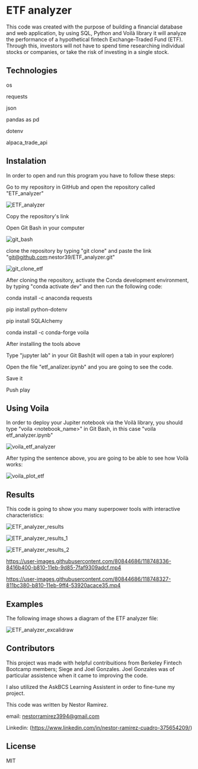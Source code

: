 # ETF analyzer

This code was created with the purpose of building a financial database and web application, by using SQL, Python and Voilà library it will analyze the performance of a hypothetical fintech  Exchange-Traded Fund (ETF). Through this, investors will not have to spend time researching individual stocks or companies, or take the risk of investing in a single stock. 


## Technologies

os

requests

json

pandas as pd

dotenv

alpaca_trade_api


## Instalation


In order to open and run this program you have to follow these steps:


Go to my repository in GitHub and open the repository called "ETF_analyzer"

![ETF_analyzer](https://user-images.githubusercontent.com/80844686/118074595-19bec900-b363-11eb-9134-98ce0dd0e699.jpg)





Copy the repository's link


Open Git Bash in your computer 

![git_bash](https://user-images.githubusercontent.com/80844686/115638940-40d82c80-a2c8-11eb-816a-e991b245cd88.jpg)


clone the repository by typing "git clone" and paste the link "git@github.com:nestor39/ETF_analyzer.git"

![git_clone_etf](https://user-images.githubusercontent.com/80844686/118074897-cac56380-b363-11eb-88da-a89fad764da6.jpg)



After cloning the repository, activate the Conda development environment, by typing "conda activate dev" and then run the following code:


conda install -c anaconda requests

pip install python-dotenv

pip install SQLAlchemy

conda install -c conda-forge voila


After installing the tools above 

Type "jupyter lab" in your Git Bash(it will open a tab in your explorer)



Open the file "etf_analizer.ipynb" and you are going to see the code.


Save it

Push play



## Using Voila

In order to deploy your Jupiter notebook via the Voilà library, you should type "voila <notebook_name>" in Git Bash,
in this case "voila etf_analyzer.ipynb"

![voila_etf_analyzer](https://user-images.githubusercontent.com/80844686/118749068-a65d0180-b811-11eb-842d-c89e3b64d400.jpg)

After typing the sentence above, you are going to be able to see how Voilà works:

![voila_plot_etf](https://user-images.githubusercontent.com/80844686/118749083-ae1ca600-b811-11eb-941a-7be052556901.jpg)


## Results

This code is going to show you many superpower tools with interactive characteristics:

![ETF_analyzer_results](https://user-images.githubusercontent.com/80844686/118076175-6b1c8780-b366-11eb-8dba-1f4d025ce88d.jpg)

![ETF_analyzer_results_1](https://user-images.githubusercontent.com/80844686/118076183-6fe13b80-b366-11eb-8390-21d9ba3bf513.jpg)

![ETF_analyzer_results_2](https://user-images.githubusercontent.com/80844686/118076192-72439580-b366-11eb-97e2-36b39ad8eb38.jpg)


https://user-images.githubusercontent.com/80844686/118748336-8416b400-b810-11eb-9d85-7faf9309adcf.mp4


https://user-images.githubusercontent.com/80844686/118748327-811bc380-b810-11eb-9ff4-53920acace35.mp4





## Examples
The following image shows a diagram of the ETF analyzer file:

![ETF_analyzer_excalidraw](https://user-images.githubusercontent.com/80844686/118077448-ee3edd00-b368-11eb-999c-cd35b1360407.png)


## Contributors

This project was made with helpful contribuitions from Berkeley Fintech Bootcamp members; Siege and Joel Gonzales. Joel Gonzales was of particular assistence when it came to improving the code.

I also utilized the AskBCS Learning Assistent in order to fine-tune my project.


This code was written by Nestor Ramirez.

email: nestorramirez3994@gmail.com

Linkedin: (https://www.linkedin.com/in/nestor-ramirez-cuadro-375654209/)

## License
MIT
